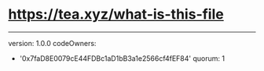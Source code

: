 # https://tea.xyz/what-is-this-file
---
version: 1.0.0
codeOwners:
- '0x7faD8E0079cE44FDBc1aD1bB3a1e2566cf4fEF84'
quorum: 1
